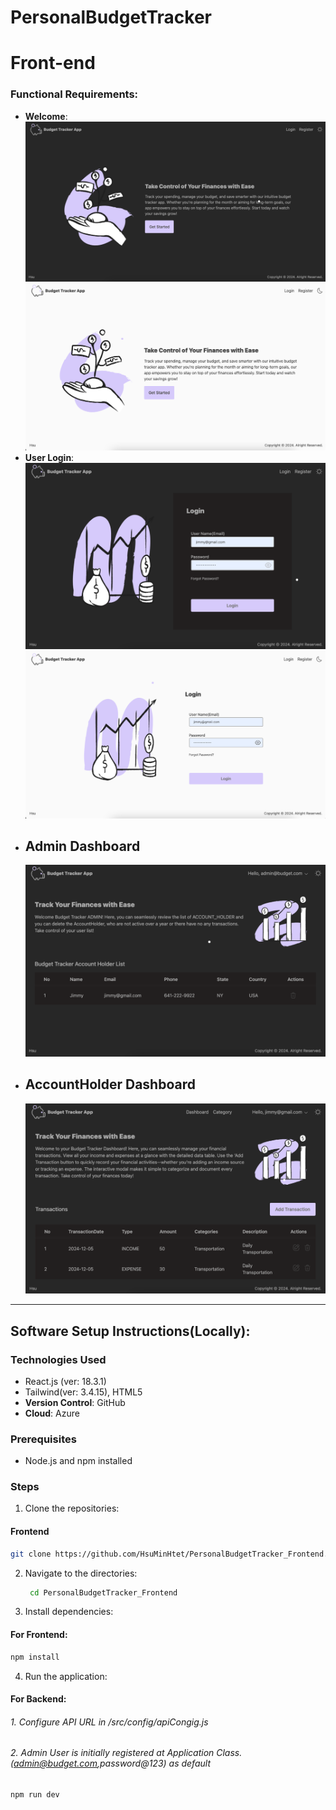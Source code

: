 # PersonalBudgetTracker

# Front-end

### Functional Requirements:

- **Welcome**:
  ![welcome_dark](assets/home_dark.png)
  ![welcome_light](assets/home_light.png)
- **User Login**:
  ![login_dark](assets/login_dark.png)
  ![login_light](assets/login_light.png)
- ## Admin Dashboard
  ![admin](assets/admin_dash.png)
- ## AccountHolder Dashboard
  ![accountHolder](assets/acHolder_dash.png)

---

## Software Setup Instructions(Locally):

### Technologies Used

- React.js (ver: 18.3.1)
- Tailwind(ver: 3.4.15), HTML5
- **Version Control**: GitHub
- **Cloud**: Azure

### Prerequisites

- Node.js and npm installed

### Steps

1. Clone the repositories:

#### Frontend

```bash
git clone https://github.com/HsuMinHtet/PersonalBudgetTracker_Frontend.git
```

2. Navigate to the directories:
   ```bash
    cd PersonalBudgetTracker_Frontend
   ```
3. Install dependencies:

#### For Frontend:

```bash
npm install
```

4. Run the application:

#### For Backend:

###### 1. Configure API URL in /src/config/apiCongig.js

###### 2. Admin User is initially registered at Application Class.(admin@budget.com,password@123) as default

```bash
npm run dev
```
